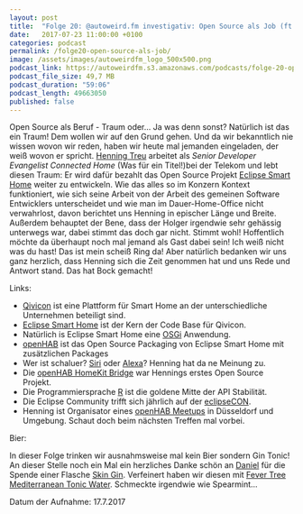 ```yaml
---
layout: post
title:  "Folge 20: @autoweird.fm investigativ: Open Source als Job (ft. Henning Treu)"
date:   2017-07-23 11:00:00 +0100
categories: podcast
permalink: /folge20-open-source-als-job/
image: /assets/images/autoweirdfm_logo_500x500.png
podcast_link: https://autoweirdfm.s3.amazonaws.com/podcasts/folge-20-open-source-as-a-job.mp3
podcast_file_size: 49,7 MB
podcast_duration: "59:06"
podcast_length: 49663050
published: false
---
```


Open Source als Beruf - Traum oder... Ja was denn sonst? Natürlich ist das ein Traum!
Dem wollen wir auf den Grund gehen.
Und da wir bekanntlich nie wissen wovon wir reden, haben wir heute mal jemanden eingeladen, der weiß wovon er spricht.
[Henning Treu](https://twitter.com/henningtreu) arbeitet als _Senior Developer Evangelist Connected Home_ (Was für ein Titel!)bei der Telekom und lebt diesen Traum:
Er wird dafür bezahlt das Open Source Projekt [Eclipse Smart Home](http://www.eclipse.org/smarthome/) weiter zu entwickeln.
Wie das alles so im Konzern Kontext funktioniert, wie sich seine Arbeit von der Arbeit des gemeinen Software Entwicklers unterscheidet und wie man im Dauer-Home-Office nicht verwahrlost, davon berichtet uns Henning in epischer Länge und Breite.
Außerdem behauptet der Bene, dass der Holger irgendwie sehr gehässig unterwegs war, dabei stimmt das doch gar nicht. Stimmt wohl!
Hoffentlich möchte da überhaupt noch mal jemand als Gast dabei sein! Ich weiß nicht was du hast! Das ist mein scheiß Ring da!
Aber natürlich bedanken wir uns ganz herzlich, dass Henning sich die Zeit genommen hat und uns Rede und Antwort stand. Das hat Bock gemacht!

Links:

- [Qivicon](www.qivicon.com/smarthome‎) ist eine Plattform für Smart Home an der unterschiedliche Unternehmen beteiligt sind.
- [Eclipse Smart Home](http://www.eclipse.org/smarthome/) ist der Kern der Code Base für Qivicon.
- Natürlich is Eclipse Smart Home eine [OSGi](https://www.osgi.org) Anwendung.
- [openHAB](https://www.openhab.org) ist das Open Source Packaging von Eclipse Smart Home mit zusätzlichen Packages
- Wer ist schaluer? [Siri](https://www.apple.com/de/ios/siri/) oder [Alexa](https://www.amazon.de/echo)? Henning hat da ne Meinung zu.
- Die [openHAB HomeKit Bridge](https://github.com/htreu/OpenHAB-HomeKit-Bridge) war Hennings erstes Open Source Projekt.
- Die Programmiersprache [R](https://www.r-project.org) ist die goldene Mitte der API Stabilität.
- Die Eclipse Community trifft sich jährlich auf der [eclipseCON](https://www.eclipsecon.org/europe2017/iot).
- Henning ist Organisator eines [openHAB Meetups](https://www.meetup.com/de-DE/openHAB-Meetup-Dusseldorf/) in Düsseldorf und Umgebung. Schaut doch beim nächsten Treffen mal vorbei.

Bier:

In dieser Folge trinken wir ausnahmsweise mal kein Bier sondern Gin Tonic!
An dieser Stelle noch ein Mal ein herzliches Danke schön an [Daniel](https://twitter.com/dschneller) für die Spende einer Flasche [Skin Gin](http://gin-nerds.de/skin-gin/).
Verfeinert haben wir diesen mit [Fever Tree Mediterranean Tonic Water](http://www.fever-tree.de/mediterranean-tonic-water).
Schmeckte irgendwie wie Spearmint...

Datum der Aufnahme: 17.7.2017
